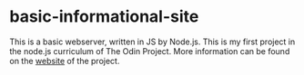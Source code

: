 # basic-informational-site

This is a basic webserver, written in JS by Node.js. This is my first project in the node.js curriculum of The Odin Project.
More information can be found on the [website](https://www.theodinproject.com/lessons/nodejs-basic-informational-site) of the project.
